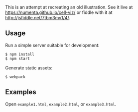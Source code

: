 This is an attempt at recreating an old illustration.  See it live at
https://numenta.github.io/cell-viz/ or fiddle with it at http://jsfiddle.net/7tbm3mv1/4/.

Usage
-----

Run a simple server suitable for development:

```
$ npm install
$ npm start
```

Generate static assets:

```
$ webpack
```

Examples
--------

Open `example1.html`, `example2.html`, or `example3.html`.
